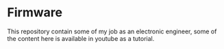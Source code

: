 # Firmware
This repository contain some of my job as an electronic engineer, some of the content here is available in youtube as a tutorial. 
